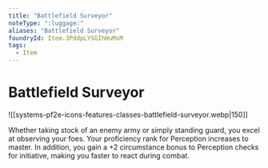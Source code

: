 ```yaml
---
title: "Battlefield Surveyor"
noteType: ":luggage:"
aliases: "Battlefield Surveyor"
foundryId: Item.3PddpLYSGIhHuMsM
tags:
  - Item
---
```


# Battlefield Surveyor
![[systems-pf2e-icons-features-classes-battlefield-surveyor.webp|150]]

Whether taking stock of an enemy army or simply standing guard, you excel at observing your foes. Your proficiency rank for Perception increases to master. In addition, you gain a +2 circumstance bonus to Perception checks for initiative, making you faster to react during combat.
